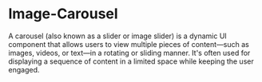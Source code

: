 # Image-Carousel
A carousel (also known as a slider or image slider) is a dynamic UI component that allows users to view multiple pieces of content—such as images, videos, or text—in a rotating or sliding manner. It's often used for displaying a sequence of content in a limited space while keeping the user engaged.
